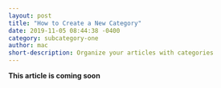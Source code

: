 ```yaml
---
layout: post
title: "How to Create a New Category"
date: 2019-11-05 08:44:38 -0400
category: subcategory-one
author: mac
short-description: Organize your articles with categories
---
```


**This article is coming soon**

